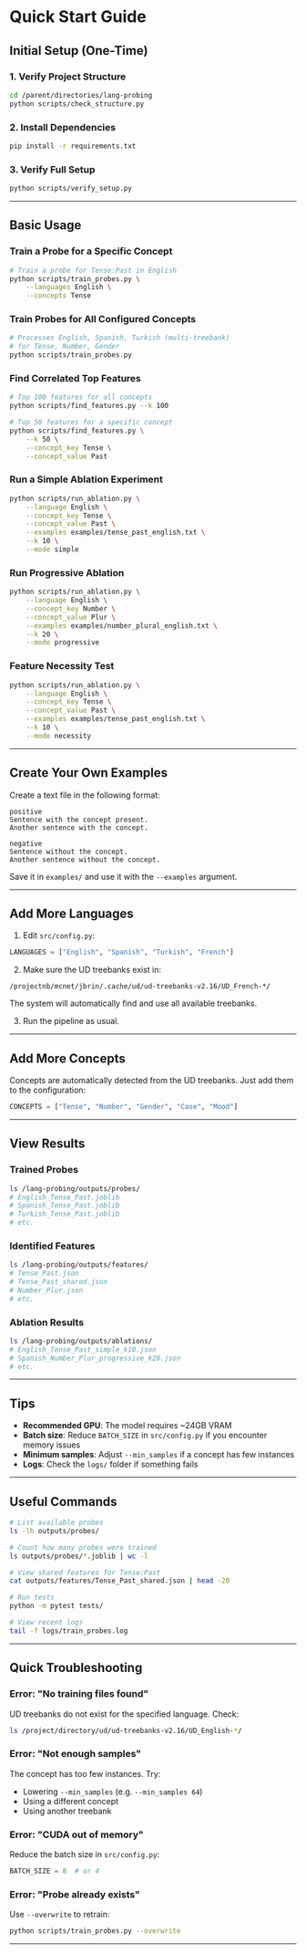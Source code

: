 # Quick Start Guide

## Initial Setup (One-Time)

### 1. Verify Project Structure

```bash
cd /parent/directories/lang-probing
python scripts/check_structure.py
```

### 2. Install Dependencies

```bash
pip install -r requirements.txt
```

### 3. Verify Full Setup

```bash
python scripts/verify_setup.py
```

---

## Basic Usage

### Train a Probe for a Specific Concept

```bash
# Train a probe for Tense:Past in English
python scripts/train_probes.py \
    --languages English \
    --concepts Tense
```

### Train Probes for All Configured Concepts

```bash
# Processes English, Spanish, Turkish (multi-treebank)
# for Tense, Number, Gender
python scripts/train_probes.py
```

### Find Correlated Top Features

```bash
# Top 100 features for all concepts
python scripts/find_features.py --k 100

# Top 50 features for a specific concept
python scripts/find_features.py \
    --k 50 \
    --concept_key Tense \
    --concept_value Past
```

### Run a Simple Ablation Experiment

```bash
python scripts/run_ablation.py \
    --language English \
    --concept_key Tense \
    --concept_value Past \
    --examples examples/tense_past_english.txt \
    --k 10 \
    --mode simple
```

### Run Progressive Ablation

```bash
python scripts/run_ablation.py \
    --language English \
    --concept_key Number \
    --concept_value Plur \
    --examples examples/number_plural_english.txt \
    --k 20 \
    --mode progressive
```

### Feature Necessity Test

```bash
python scripts/run_ablation.py \
    --language English \
    --concept_key Tense \
    --concept_value Past \
    --examples examples/tense_past_english.txt \
    --k 10 \
    --mode necessity
```

---

## Create Your Own Examples

Create a text file in the following format:

```
positive
Sentence with the concept present.
Another sentence with the concept.

negative
Sentence without the concept.
Another sentence without the concept.
```

Save it in `examples/` and use it with the `--examples` argument.

---

## Add More Languages

1. Edit `src/config.py`:

```python
LANGUAGES = ["English", "Spanish", "Turkish", "French"]
```

2. Make sure the UD treebanks exist in:

```
/projectnb/mcnet/jbrin/.cache/ud/ud-treebanks-v2.16/UD_French-*/
```

The system will automatically find and use all available treebanks.

3. Run the pipeline as usual.

---

## Add More Concepts

Concepts are automatically detected from the UD treebanks. Just add them to the configuration:

```python
CONCEPTS = ["Tense", "Number", "Gender", "Case", "Mood"]
```

---

## View Results

### Trained Probes

```bash
ls /lang-probing/outputs/probes/
# English_Tense_Past.joblib
# Spanish_Tense_Past.joblib
# Turkish_Tense_Past.joblib
# etc.
```

### Identified Features

```bash
ls /lang-probing/outputs/features/
# Tense_Past.json
# Tense_Past_shared.json
# Number_Plur.json
# etc.
```

### Ablation Results

```bash
ls /lang-probing/outputs/ablations/
# English_Tense_Past_simple_k10.json
# Spanish_Number_Plur_progressive_k20.json
# etc.
```

---

## Tips

* **Recommended GPU**: The model requires ~24GB VRAM
* **Batch size**: Reduce `BATCH_SIZE` in `src/config.py` if you encounter memory issues
* **Minimum samples**: Adjust `--min_samples` if a concept has few instances
* **Logs**: Check the `logs/` folder if something fails

---

## Useful Commands

```bash
# List available probes
ls -lh outputs/probes/

# Count how many probes were trained
ls outputs/probes/*.joblib | wc -l

# View shared features for Tense:Past
cat outputs/features/Tense_Past_shared.json | head -20

# Run tests
python -m pytest tests/

# View recent logs
tail -f logs/train_probes.log
```

---

## Quick Troubleshooting

### Error: "No training files found"

UD treebanks do not exist for the specified language. Check:

```bash
ls /project/directory/ud/ud-treebanks-v2.16/UD_English-*/
```

### Error: "Not enough samples"

The concept has too few instances. Try:

* Lowering `--min_samples` (e.g. `--min_samples 64`)
* Using a different concept
* Using another treebank

### Error: "CUDA out of memory"

Reduce the batch size in `src/config.py`:

```python
BATCH_SIZE = 8  # or 4
```

### Error: "Probe already exists"

Use `--overwrite` to retrain:

```bash
python scripts/train_probes.py --overwrite
```

---
